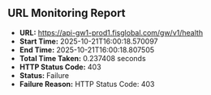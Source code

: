 ## URL Monitoring Report

- **URL:** https://api-gw1-prod1.fisglobal.com/gw/v1/health
- **Start Time:** 2025-10-21T16:00:18.570097
- **End Time:** 2025-10-21T16:00:18.807505
- **Total Time Taken:** 0.237408 seconds
- **HTTP Status Code:** 403
- **Status:** Failure
- **Failure Reason:** HTTP Status Code: 403
